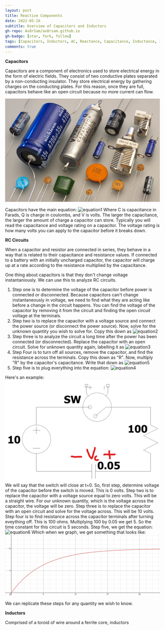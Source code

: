 ```yaml
---
layout: post
title: Reactive Components
date: 2022-05-16
subtitle: Overview of Capacitors and Inductors
gh-repo: Av8rSam/av8rsam.github.io
gh-badge: [star, fork, follow]
tags: [Capacitors, Inductors, AC, Reactance, Capacitance, Inductance, Impedance]
comments: true
---
```


**Capacitors**

Capacitors are a component of electronics used to store electrical energy in the form of electric fields. They consist of two conductive plates separated by a non-conducting insulator. They store electrical energy by gathering charges on the conducting plates. For this reason, once they are full, capacitors behave like an open circuit because no more current can flow. 

![capacitors](/assets/img/capacitors.jpg)

Capacitors have the main equation: 
![equation1](https://latex.codecogs.com/png.image?\dpi{110}C=\frac{Q}{V})
Where C is capacitance in Farads, Q is charge in coulombs, and V is volts. The larger the capacitance, the larger the amount of charge a capacitor can store. Typically you will read the capacitance and voltage rating on a capacitor. The voltage rating is how many volts you can apply to the capacitor before it breaks down. 

**RC Circuits**

When a capacitor and resistor are connected in series, they behave in a way that is related to their capacitance and resistance values. If connected to a battery with an initially uncharged capacitor, the capacitor will charge up at a rate according to the resistance multiplied by the capacitance. 

One thing about capacitors is that they don't change voltage instantaniously. We can use this to analyze RC circuits. 
1. Step one is to determine the voltage of the capacitor before power is connected or disconnected. Because capacitors can't change instantaneously in voltage, we need to find what they are acting like before a change in the circuit happens. You can find the voltage of the capacitor by removing it from the circuit and finding the open circuit voltage at the terminals.
2. Step two is to replace the capacitor with a voltage source and connect the power source (or disconnect the power source). Now, solve for the unknown quantity you wish to solve for. Copy this down as ![equation2](https://latex.codecogs.com/png.image?\dpi{110}X(0^{&plus;})) 
3. Step three is to analyze the circuit a long time after the power has been connected (or disconnected). Replace the capacitor with an open circuit. Solve for unknown quantity again, labelling it as ![equation3](https://latex.codecogs.com/png.image?\dpi{110}X(\infty)) 
4. Step Four is to turn off all sources, remove the capacitor, and find the resistance across the terminals. Copy this down as "R". Now, multiply "R" by the capacitor's capacitance. Write that down as ![equation5](https://latex.codecogs.com/png.image?\dpi{110}\tau)
5. Step five is to plug everything into the equation: ![equation4](https://latex.codecogs.com/png.image?\dpi{110}X(t)=X(\infty)&plus;[X(0^{-})-X(\infty)]e^{\frac{-t}{\tau}}) 

Here's an example:
![RCsolve](/assets/img/RCsolve.jpg)
We will say that the switch will close at t=0. So, first step, determine voltage of the capacitor before the switch is moved. This is 0 volts. 
Step two is to replace the capacitor with a voltage source equal to zero volts. This will be a straight wire. For our unknown quantity, which is the voltage across the capacitor, the voltage will be zero. 
Step three is to replace the capacitor with an open circuit and solve for the voltage across. This will be 10 volts.
Step four is to find resistance across the capacitor terminals after turning eveything off. This is 100 ohms. Multiplying 100 by 0.05 we get 5. So the time constant for this circuit is 5 seconds. 
Step five, we get the equation: ![equation6](https://latex.codecogs.com/png.image?\dpi{110}V_{c}(t)=10-10e^{\frac{-t}{5}}) 
Which when we graph, we get something that looks like:
![RCgraph](/assets/img/RCgraph.PNG)

We can replicate these steps for any quantity we wish to know. 

**Inductors**

Comprised of a toroid of wire around a ferrite core, inductors 
